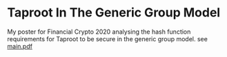 # Taproot In The Generic Group Model
My poster for Financial Crypto 2020 analysing the hash function requirements for Taproot to be secure in the generic group model.
see [main.pdf](./main.pdf)
